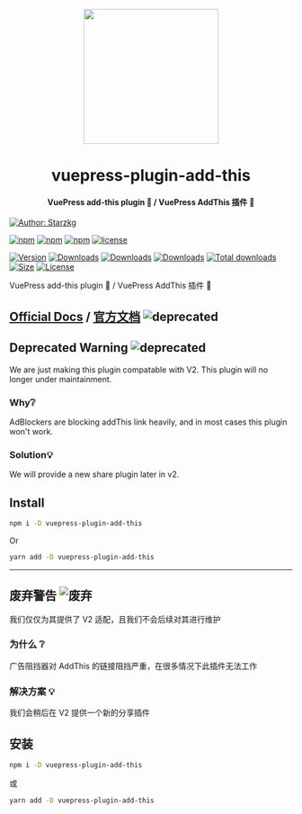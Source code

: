 <!-- markdownlint-disable -->
<p align="center">
  <img width="240" src="https://vuepress-star.shentuzhigang.cn/images/hero.png" style="text-align: center;"/>
</p>
<h1 align="center">vuepress-plugin-add-this</h1>
<h4 align="center">VuePress add-this plugin 💌 / VuePress AddThis 插件 💌</h4>

[![Author: Starzkg](https://img.shields.io/badge/Author-Starzkg-blue.svg?style=for-the-badge)](https://shentuzhigang.cn)

<!-- markdownlint-restore -->

[![npm](https://badgen.net/npm/v/@starzkg/vuepress-plugin-add-this)](https://www.npmjs.com/package/@starzkg/vuepress-plugin-add-this)
[![npm](https://badgen.net/npm/v/@starzkg/vuepress-plugin-add-this/beta)](https://www.npmjs.com/package/@starzkg/vuepress-plugin-add-this)
[![npm](https://badgen.net/npm/v/@starzkg/vuepress-plugin-add-this/next)](https://www.npmjs.com/package/@starzkg/vuepress-plugin-add-this)
[![license](https://badgen.net/npm/license/@starzkg/vuepress-plugin-add-this)](https://github.com/vuepress-star/vuepress-plugin-add-this/blob/main/LICENSE)

[![Version](https://img.shields.io/npm/v/@starzkg/vuepress-plugin-add-this.svg?style=flat-square&logo=npm)](https://www.npmjs.com/package/@starzkg/vuepress-plugin-add-this)
[![Downloads](https://img.shields.io/npm/dw/@starzkg/vuepress-plugin-add-this.svg?style=flat-square&logo=npm)](https://www.npmjs.com/package/@starzkg/vuepress-plugin-add-this)
[![Downloads](https://img.shields.io/npm/dm/@starzkg/vuepress-plugin-add-this.svg?style=flat-square&logo=npm)](https://www.npmjs.com/package/@starzkg/vuepress-plugin-add-this)
[![Downloads](https://img.shields.io/npm/dy/@starzkg/vuepress-plugin-add-this.svg?style=flat-square&logo=npm)](https://www.npmjs.com/package/@starzkg/vuepress-plugin-add-this)
[![Total downloads](https://img.shields.io/npm/dt/@starzkg/vuepress-plugin-add-this?style=flat-square&logo=npm)](https://www.npmjs.com/package/@starzkg/vuepress-plugin-add-this)
[![Size](https://img.shields.io/bundlephobia/min/@starzkg/vuepress-plugin-add-this?style=flat-square&logo=npm)](https://www.npmjs.com/package/@starzkg/vuepress-plugin-add-this)
[![License](https://img.shields.io/npm/l/@starzkg/vuepress-plugin-add-this.svg?style=flat-square&logo=npm)](https://github.com/vuepress-star/vuepress-plugin-add-this/blob/main/LICENSE)

VuePress add-this plugin 💌 / VuePress AddThis 插件 💌

## [Official Docs](https://vuepress-theme-star.github.io/add-this/) / [官方文档](https://vuepress-theme-star.github.io/add-this/zh/) ![deprecated](https://img.shields.io/badge/-deprecated-yellow)

## Deprecated Warning ![deprecated](https://img.shields.io/badge/-deprecated-yellow)

We are just making this plugin compatable with V2. This plugin will no longer under maintainment.

### Why❔

AdBlockers are blocking addThis link heavily, and in most cases this plugin won't work.

### Solution💡

We will provide a new share plugin later in v2.

## Install

```bash
npm i -D vuepress-plugin-add-this
```

Or

```bash
yarn add -D vuepress-plugin-add-this
```

---

## 废弃警告 ![废弃](https://img.shields.io/badge/-废弃-yellow)

我们仅仅为其提供了 V2 适配，且我们不会后续对其进行维护

### 为什么 ❔

广告阻挡器对 AddThis 的链接阻挡严重，在很多情况下此插件无法工作

### 解决方案 💡

我们会稍后在 V2 提供一个新的分享插件

## 安装

```bash
npm i -D vuepress-plugin-add-this
```

或

```bash
yarn add -D vuepress-plugin-add-this
```
